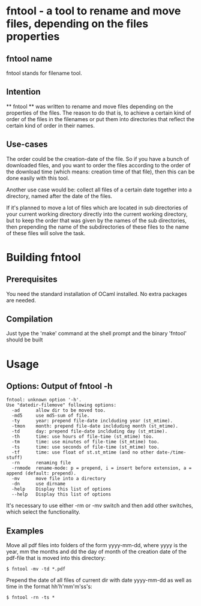 # fntool - a tool to rename and move files, depending on the files properties

## fntool name
fntool stands for filename tool.

## Intention
** fntool **
was written to rename and move files depending on the properties
of the files.
The reason to do that is, to achieve a certain kind of order of the files in
the filenames or put them into directories that reflect the certain kind of
order in their names.

## Use-cases
The order could be the creation-date of the file.
So if you have a bunch of downloaded files, and you want to order the files
according to the order of the download time (which means: creation time of
that file), then this can be done easily with this tool.

Another use case would be: collect all files of a certain date together into a
directory, named after the date of the files.

If it's planned to move a lot of files which are located in sub directories of
your current working directory directly into the current working directory, but
to keep the order that was given by the names of the sub directories, then
prepending the name of the subdirectories of these files to the name of these
files will solve the task.


# Building fntool

## Prerequisites
You need the standard installation of OCaml installed.
No extra packages are needed.

## Compilation
Just type the 'make' command at the shell prompt and the binary 'fntool' should be built



# Usage

## Options: Output of **fntool -h**

    fntool: unknown option '-h'.
    Use "datedir-filemove" following options:
      -ad      allow dir to be moved too.
      -md5     use md5-sum of file.
      -ty      year: prepend file-date inclduding year (st_mtime).
      -tmon    month: prepend file-date inclduding month (st_mtime).
      -td      day: prepend file-date inclduding day (st_mtime).
      -th      time: use hours of file-time (st_mtime) too.
      -tm      time: use minutes of file-time (st_mtime) too.
      -ts      time: use seconds of file-time (st_mtime) too.
      -tf      time: use float of st.st_mtime (and no other date-/time-stuff)
      -rn      renaming file
      -rnmode  rename-mode: p = prepend, i = insert before extension, a = append (default: prepend).
      -mv      move file into a directory
      -dn      use dirname
      -help    Display this list of options
      --help   Display this list of options


It's necessary to use either -rm or -mv switch and then add other switches,
which select the functionality.

## Examples

Move all pdf files into folders of the form yyyy-mm-dd,
where yyyy is the year, mm the months and dd the day of month of the creation date of
the pdf-file that is moved into this directory:

    $ fntool -mv -td *.pdf

Prepend the date of all files of current dir with date yyyy-mm-dd as well as time
in the format hh'h'mm'm'ss's:

    $ fntool -rn -ts *

